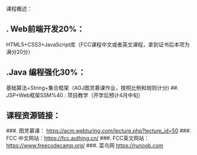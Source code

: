  课程概述：

## . Web前端开发20%：
HTML5+CSS3+JavaScript库（FCC课程中文或者英文课程，拿到证书后本项为满分20分）
## .Java 编程强化30%： 
基础算法+String+集合框架（AOJ图灵慕课作业，按照比例和规则计分)
##. JSP+Web框架SSM%40 :
项目教学（开学后预计4月中旬）


## 课程资源链接：
###. 图灵慕课： https://acm.webturing.com/lecture.php?lecture_id=50
###. FCC 中文网站：https://fcc.authing.cn/
###. FCC英文网站：https://www.freecodecamp.org/
###. 菜鸟网 https://runoob.com


